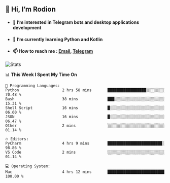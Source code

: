 ## 👋 Hi, I’m Rodion
- #### 👀 I’m interested in Telegram bots and desktop applications development
- #### 🌱 I’m currently learning Python and Kotlin
- #### 📫 How to reach me : [Email](mailto:me@lavn.ml), [Telegram](https://t.me/fast_geek)

![Stats](https://github-readme-stats.vercel.app/api?username=rodion-gudz&show_icons=true&theme=github_dark&hide_border=true&hide=issues&count_private=true&layout=compact)


<!--START_SECTION:waka-->
📊 **This Week I Spent My Time On** 

```text
💬 Programming Languages: 
Python                   2 hrs 58 mins       █████████████████░░░░░░░░   70.48 % 
Bash                     38 mins             ███░░░░░░░░░░░░░░░░░░░░░░   15.31 % 
Shell Script             16 mins             █░░░░░░░░░░░░░░░░░░░░░░░░   06.60 % 
JSON                     16 mins             █░░░░░░░░░░░░░░░░░░░░░░░░   06.47 % 
Other                    2 mins              ░░░░░░░░░░░░░░░░░░░░░░░░░   01.14 % 

🔥 Editors: 
PyCharm                  4 hrs 9 mins        ████████████████████████░   98.86 % 
VS Code                  2 mins              ░░░░░░░░░░░░░░░░░░░░░░░░░   01.14 % 

💻 Operating System: 
Mac                      4 hrs 12 mins       █████████████████████████   100.00 % 

```


<!--END_SECTION:waka-->
